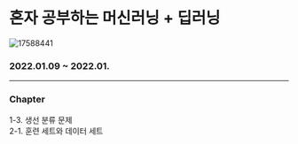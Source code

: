 # 혼자 공부하는 머신러닝 + 딥러닝   
![17588441](https://user-images.githubusercontent.com/41228208/148657103-48f21ce3-85f3-40c9-8dd7-a5152470fb1d.jpg)

### 2022.01.09 ~ 2022.01.   

---
  
### Chapter
1-3. 생선 분류 문제   
2-1. 훈련 세트와 데이터 세트   
